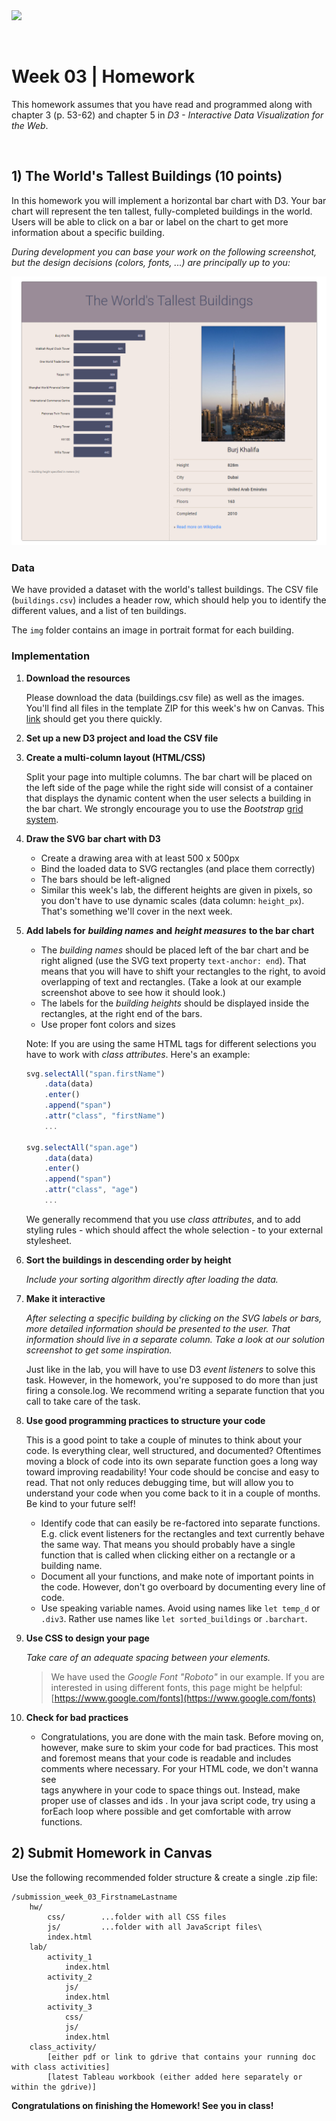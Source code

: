 <!-----
layout: labold
exclude: true
----->

<img src="cs171-logo.png" width="200">

&nbsp;

# Week 03 | Homework

This homework assumes that you have read and programmed along with chapter 3 (p. 53-62) and chapter 5 in *D3 - Interactive Data Visualization for the Web*.

&nbsp;

## 1) The World's Tallest Buildings (10 points)

In this homework you will implement a horizontal bar chart with D3. Your bar chart will represent the ten tallest, fully-completed buildings in the world. Users will be able to click on a bar or label on the chart to get more information about a specific building.

*During development you can base your work on the following screenshot, but the design decisions (colors, fonts, ...) are principally up to you:*

![Homework Preview](assets/cs171-week-3-hw-preview.png "Homework Preview")

### Data

We have provided a dataset with the world's tallest buildings. The CSV file (```buildings.csv```) includes a header row, which should help you to identify the different values, and a list of ten buildings.

The ```img``` folder contains an image in portrait format for each building.

### Implementation

1. **Download the resources**

	Please download the data (buildings.csv file) as well as the images. You'll find all files in the template ZIP for this week's hw on Canvas. This [link](https://www.cs171.org/Homework_instructions/week-03/hw/week-03_hw_template.zip) should get you there quickly.
	
2. **Set up a new D3 project and load the CSV file**
	
3. **Create a multi-column layout (HTML/CSS)**

	Split your page into multiple columns. The bar chart will be placed on the left side of the page while the right side will consist of a container that displays the dynamic content when the user selects a building in the bar chart. We strongly encourage you to use the *Bootstrap* [grid system](https://getbootstrap.com/docs/5.3/layout/grid).
	
4. **Draw the SVG bar chart with D3**

	- Create a drawing area with at least 500 x 500px
	- Bind the loaded data to SVG rectangles (and place them correctly)
	- The bars should be left-aligned
	- Similar this week's lab, the different heights are given in pixels, so you don't have to use dynamic scales (data column: ```height_px```). That's something we'll cover in the next week.

5. **Add labels for** ***building names*** **and** ***height measures*** **to the bar chart**
	
	- The *building names* should be placed left of the bar chart and be right aligned (use the SVG text property ```text-anchor: end```). That means that you will have to shift your rectangles to the right, to avoid overlapping of text and rectangles. (Take a look at our example screenshot above to see how it should look.)
	- The labels for the *building heights* should be displayed inside the rectangles, at the right end of the bars.
	- Use proper font colors and sizes

	Note: If you are using the same HTML tags for different selections you have to work with *class attributes*. Here's an example:
	
	```javascript
	svg.selectAll("span.firstName")
		.data(data)
    	.enter()
    	.append("span")
    	.attr("class", "firstName")
		...
		
	svg.selectAll("span.age")
		.data(data)
    	.enter()
    	.append("span")
    	.attr("class", "age")
		...
	```
	
	We generally recommend that you use *class attributes*, and to add styling rules - which should affect the whole selection - to your external stylesheet.

6. **Sort the buildings in descending order by height**

	*Include your sorting algorithm directly after loading the data.*

7. **Make it interactive**

	*After selecting a specific building by clicking on the SVG labels or bars, 
	more detailed information should be presented to the user. That information
	should live in a separate column. Take a look at our solution screenshot to get some
	 inspiration.*

	Just like in the lab, you will have to use D3 *event listeners* to solve this task. 
	However, in the homework, you're supposed to do more than just firing a console.log. 
	We recommend writing a separate function that you call to take care of the task.
	
8. **Use good programming practices to structure your code**

	This is a good point to take a couple of minutes to think about your code. Is everything clear, well structured, and documented? Oftentimes moving a block of code into its own separate function goes a long way toward improving readability! Your code should be concise and easy to read. That not only reduces debugging time, but will allow you to understand your code when you come back to it in a couple of months.  Be kind to your future self!
	
	* Identify code that can easily be re-factored into separate functions. E.g. click event listeners for the rectangles and text currently behave the same way. That means you should probably have a single function that is called when clicking either on a rectangle or a building name.
	* Document all your functions, and make note of important points in the code. However, don't go overboard by documenting every line of code.
	* Use speaking variable names. Avoid using names like ```let temp_d``` or ```.div3```. Rather
	 use names like ```let sorted_buildings``` or ```.barchart```. 

9. **Use CSS to design your page**

	*Take care of an adequate spacing between your elements.*
	
	> We have used the *Google Font "Roboto"* in our example. If you are interested in using different fonts, this page might be helpful: [https://www.google.com/fonts](https://www.google.com/fonts)
	
10. **Check for bad practices**
    * Congratulations, you are done with the main task. Before moving on, however, make sure to
     skim your code for bad practices. This most and foremost means that your code is readable
      and includes comments where necessary. For your HTML code, we don't wanna see <br> tags
       anywhere in your code to space things out. Instead, make proper use of classes and ids
       . In your java script code, try using a forEach loop where possible and get comfortable
        with arrow functions.

## 2) Submit Homework in Canvas

Use the following recommended folder structure & create a single .zip file:


```
/submission_week_03_FirstnameLastname
    hw/
        css/ 		...folder with all CSS files
        js/ 		...folder with all JavaScript files\
        index.html
    lab/
        activity_1
            index.html
        activity_2
            js/ 		
            index.html
        activity_3
            css/ 		
            js/ 
            index.html
    class_activity/
    	[either pdf or link to gdrive that contains your running doc with class activities]
    	[latest Tableau workbook (either added here separately or within the gdrive)]

```

**Congratulations on finishing the Homework! See you in class!**
